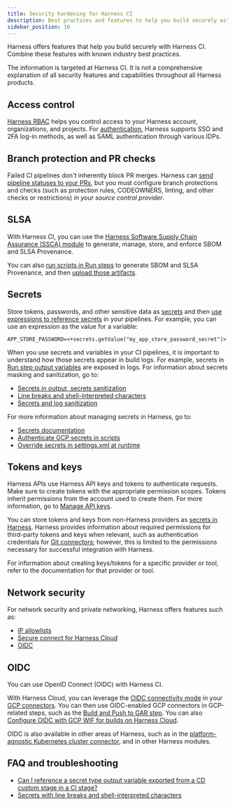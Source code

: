 ```yaml
---
title: Security hardening for Harness CI
description: Best practices and features to help you build securely with Harness CI.
sidebar_position: 10
---
```


Harness offers features that help you build securely with Harness CI. Combine these features with known industry best practices.

The information is targeted at Harness CI. It is not a comprehensive explanation of all security features and capabilities throughout all Harness products.

## Access control

[Harness RBAC](/docs/platform/role-based-access-control/rbac-in-harness) helps you control access to your Harness account, organizations, and projects. For [authentication](/docs/platform/authentication/authentication-overview), Harness supports SSO and 2FA log-in methods, as well as SAML authentication through various IDPs.

## Branch protection and PR checks

Failed CI pipelines don't inherently block PR merges. Harness can [send pipeline statuses to your PRs](/docs/continuous-integration/use-ci/codebase-configuration/scm-status-checks), but you must configure branch protections and checks (such as protection rules, CODEOWNERS, linting, and other checks or restrictions) *in your source control provider*.

## SLSA

With Harness CI, you can use the [Harness Software Supply Chain Assurance (SSCA) module](/docs/software-supply-chain-assurance) to generate, manage, store, and enforce SBOM and SLSA Provenance.

You can also [run scripts in Run steps](../use-ci/run-step-settings) to generate SBOM and SLSA Provenance, and then [upload those artifacts](../use-ci/build-and-upload-artifacts/build-and-upload-an-artifact/#upload-artifacts).

## Secrets

Store tokens, passwords, and other sensitive data as [secrets](/docs/category/secrets) and then [use expressions to reference secrets](/docs/platform/secrets/add-file-secrets#reference-an-encrypted-file-secret) in your pipelines. For example, you can use an expression as the value for a variable:

```
APP_STORE_PASSWORD=<+secrets.getValue("my_app_store_password_secret")>
```

When you use secrets and variables in your CI pipelines, it is important to understand how those secrets appear in build logs. For example, secrets in [Run step output variables](/docs/continuous-integration/use-ci/run-step-settings/#output-variables) are exposed in logs. For information about secrets masking and sanitization, go to:

* [Secrets in output, secrets sanitization](/docs/platform/secrets/add-file-secrets/#secrets-in-outputs)
* [Line breaks and shell-interpreted characters](/docs/platform/secrets/add-file-secrets/#line-breaks-and-shell-interpreted-characters)
* [Secrets and log sanitization](/docs/platform/secrets/secrets-management/secrets-and-log-sanitization)

For more information about managing secrets in Harness, go to:

* [Secrets documentation](/docs/category/secrets)
* [Authenticate GCP secrets in scripts](./authenticate-gcp-key-in-run-step)
* [Override secrets in settings.xml at runtime](/kb/continuous-integration/articles/maven-settings-xml)

## Tokens and keys

Harness APIs use Harness API keys and tokens to authenticate requests. Make sure to create tokens with the appropriate permission scopes. Tokens inherit permissions from the account used to create them. For more information, go to [Manage API keys](/docs/platform/automation/api/add-and-manage-api-keys).

You can store tokens and keys from non-Harness providers as [secrets in Harness](#secrets). Harness provides information about required permissions for third-party tokens and keys when relevant, such as authentication credentials for [Git connectors](/docs/platform/connectors/code-repositories/connect-to-code-repo#code-repo-connector-permissions-and-access); however, this is limited to the permissions necessary for successful integration with Harness.

For information about creating keys/tokens for a specific provider or tool, refer to the documentation for that provider or tool.

## Network security

For network security and private networking, Harness offers features such as:

* [IP allowlists](/docs/platform/Security/add-manage-ip-allowlist)
* [Secure connect for Harness Cloud](./secure-connect)
* [OIDC](#oidc)

## OIDC

You can use OpenID Connect (OIDC) with Harness CI.

With Harness Cloud, you can leverage the [OIDC connectivity mode](/docs/platform/connectors/cloud-providers/ref-cloud-providers/gcs-connector-settings-reference#use-openid-connect-oidc) in your [GCP connectors](/docs/platform/connectors/cloud-providers/connect-to-google-cloud-platform-gcp). You can then use OIDC-enabled GCP connectors in GCP-related steps, such as the [Build and Push to GAR step](/docs/continuous-integration/use-ci/build-and-upload-artifacts/build-and-push-to-gar). You can also [Configure OIDC with GCP WIF for builds on Harness Cloud](/docs/continuous-integration/secure-ci/configure-oidc-gcp-wif-ci-hosted).

<!-- Update and add to GCP connector settings reference/main GCP connector topic/GCP WIF topic
CI-10656, CI-10852
Not all step types support GCP connectors. However, you might need to perform operations with OIDC in steps that don't support GCP connectors. For example, if you use a Run step to pull artifacts from GAR with OIDC, you need the OIDC token in the Run step to successfully pull the artifact. In these cases, you can use the [GCP OIDC plugin](https://github.com/harness-community/drone-gcp-oidc) in a [Plugin step](/docs/continuous-integration/use-ci/use-drone-plugins/plugin-step-settings-reference) if you have used an OIDC-enabled GCP connector elsewhere in the pipeline(?). This plugin uses the environment variable `PLUGIN_OIDC_ID_TOKEN` and then generates an access token and outputs it in the environment variable `GCLOUD_ACCESS_TOKEN`. Then, use that environment variable in subsequent pipeline steps to control Google Cloud Services through the gcloud CLI or API using cURL.

For example:

```
              ## Plugin step uses the GCP OIDC plugin to get an OIDC token.
              - step:
                  type: Plugin
                  name: GCP_OIDC
                  identifier: gcpoidc
                  spec:
                    connectorRef: account.harnessImage
                    image: plugins/drone-gcp-oidc:latest
                    settings:
                      service_account_name: service_account_name
                      service_account_email: service account email
                      project_number: project-number
                      pool_id: workload identity pool id
                      provider_id: workload identity provider id
                      create_credentials_file: true/ false
              ## Run step uses the GLOUD_ACCESS_TOKEN environment variable to complete GCS operations with OIDC.
              - step:
                  type: Run
                  identifier: list_zones
                  name: List Compute Engine Zone
                  spec:
                    shell: Sh
                    command: |-
                      curl -H "Authorization: Bearer <+steps.STEP_ID.output.outputVariables.GCLOUD_ACCESS_TOKEN>" \
                      "https://compute.googleapis.com/compute/v1/projects/[PROJECT_ID]/zones/[ZONE]/instances"
```
-->

OIDC is also available in other areas of Harness, such as in the [platform-agnostic Kubernetes cluster connector](/docs/platform/connectors/cloud-providers/ref-cloud-providers/kubernetes-cluster-connector-settings-reference/#openid-connect), and in other Harness modules.

## FAQ and troubleshooting

* [Can I reference a secret type output variable exported from a CD custom stage in a CI stage?](https://developer.harness.io/kb/continuous-integration/continuous-integration-faqs#can-i-reference-a-secret-type-output-variable-exported-from-a-cd-or-custom-stage-in-ci-stage)
* [Secrets with line breaks and shell-interpreted characters](/kb/continuous-integration/continuous-integration-faqs/#secrets-with-line-breaks-and-shell-interpreted-special-characters)
